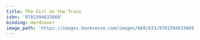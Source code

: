 ```yaml
---
title: The Girl on the Train
isbn: '9781594633669'
binding: Hardcover
image_path: 'https://images.booksense.com/images/669/633/9781594633669.jpg'
---
```


